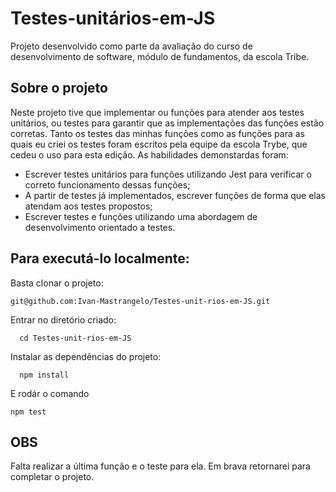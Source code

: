 # Testes-unitários-em-JS

Projeto desenvolvido como parte da avaliação do curso de desenvolvimento de software, módulo de fundamentos, da escola Tribe.

## Sobre o projeto

Neste projeto tive que implementar ou funções para atender aos testes unitários, ou testes para garantir que as implementações das funções estão corretas. Tanto os testes das minhas funções como as funções para as quais eu criei os testes foram escritos pela equipe da escola Trybe, que cedeu o uso para esta edição. As habilidades demonstardas foram:

- Escrever testes unitários para funções utilizando Jest para verificar o correto funcionamento dessas funções;
- A partir de testes já implementados, escrever funções de forma que elas atendam aos testes propostos;
- Escrever testes e funções utilizando uma abordagem de desenvolvimento orientado a testes.

## Para executá-lo localmente:

Basta clonar o projeto:
```
git@github.com:Ivan-Mastrangelo/Testes-unit-rios-em-JS.git
```
Entrar no diretório criado:
```
  cd Testes-unit-rios-em-JS
  ```
Instalar as dependências do projeto:
```
  npm install
  ```
E rodár o comando
```
npm test
``` 

## OBS
Falta realizar a última função e o teste para ela. Em brava retornarei para completar o projeto.
